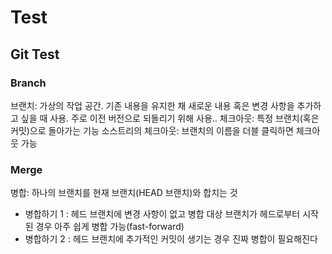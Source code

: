 # Test

## Git Test

### Branch

브랜치: 가상의 작업 공간. 기존 내용을 유지한 채 새로운 내용 혹은 변경 사항을 추가하고 싶을 때 사용. 주로 이전 버전으로 되돌리기 위해 사용..
체크아웃: 특정 브랜치(혹은 커밋)으로 돌아가는 기능
소스트리의 체크아웃: 브랜치의 이름을 더블 클릭하면 체크아웃 가능

### Merge

병합: 하나의 브랜치를 현재 브랜치(HEAD 브랜치)와 합치는 것
- 병합하기 1
 : 헤드 브랜치에 변경 사항이 없고 병합 대상 브랜치가 헤드로부터 시작된 경우
  아주 쉽게 병합 가능(fast-forward)
- 병합하기 2
 : 헤드 브랜치에 추가적인 커밋이 생기는 경우 진짜 병합이 필요해진다
